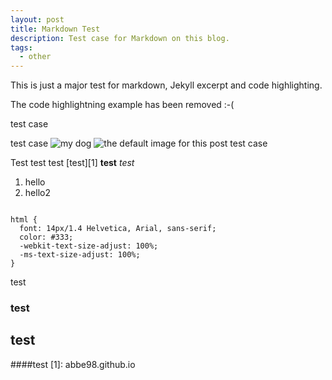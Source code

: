 ```yaml
---
layout: post
title: Markdown Test
description: Test case for Markdown on this blog.
tags:
  - other
---
```


This is just a major test for markdown, Jekyll excerpt and code highlighting.

The code highlightning example has been removed :-(

test case

test case
![my dog](https://lh4.googleusercontent.com/-qRZCV05zrRE/UsF64lsUmcI/AAAAAAAACUI/rxA81wj-rXQ/w883-h587-no/DSC_0061.JPG)
![the default image for this post](https://byabbe.se/assets/default.png)
test case

Test test test [test][1] **test** *test* 

 1. hello
 2. hello2

<pre><code class="language-css">
html {
  font: 14px/1.4 Helvetica, Arial, sans-serif;
  color: #333;
  -webkit-text-size-adjust: 100%;
  -ms-text-size-adjust: 100%;
}
</code></pre>

test
### test
## test
####test
  [1]: abbe98.github.io
